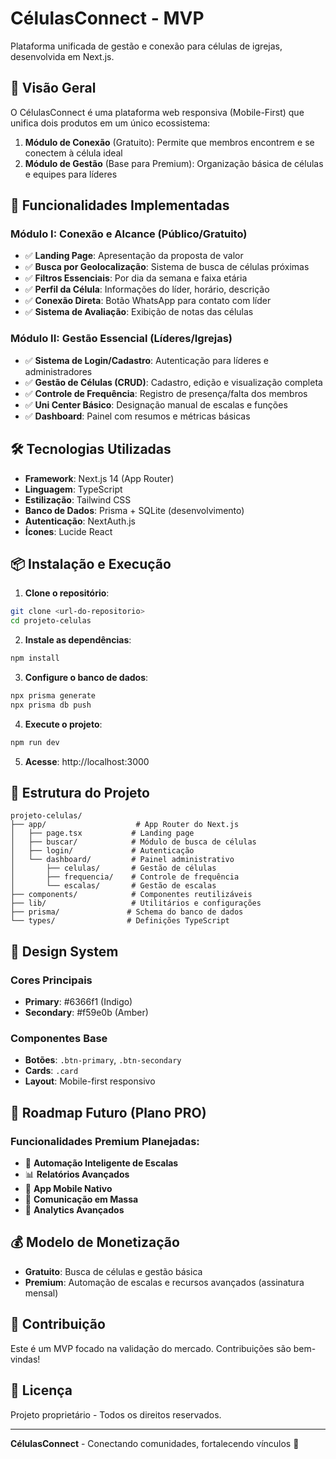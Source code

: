 # CélulasConnect - MVP

Plataforma unificada de gestão e conexão para células de igrejas, desenvolvida em Next.js.

## 🎯 Visão Geral

O CélulasConnect é uma plataforma web responsiva (Mobile-First) que unifica dois produtos em um único ecossistema:

1. **Módulo de Conexão** (Gratuito): Permite que membros encontrem e se conectem à célula ideal
2. **Módulo de Gestão** (Base para Premium): Organização básica de células e equipes para líderes

## 🚀 Funcionalidades Implementadas

### Módulo I: Conexão e Alcance (Público/Gratuito)

- ✅ **Landing Page**: Apresentação da proposta de valor
- ✅ **Busca por Geolocalização**: Sistema de busca de células próximas
- ✅ **Filtros Essenciais**: Por dia da semana e faixa etária
- ✅ **Perfil da Célula**: Informações do líder, horário, descrição
- ✅ **Conexão Direta**: Botão WhatsApp para contato com líder
- ✅ **Sistema de Avaliação**: Exibição de notas das células

### Módulo II: Gestão Essencial (Líderes/Igrejas)

- ✅ **Sistema de Login/Cadastro**: Autenticação para líderes e administradores
- ✅ **Gestão de Células (CRUD)**: Cadastro, edição e visualização completa
- ✅ **Controle de Frequência**: Registro de presença/falta dos membros
- ✅ **Uni Center Básico**: Designação manual de escalas e funções
- ✅ **Dashboard**: Painel com resumos e métricas básicas

## 🛠️ Tecnologias Utilizadas

- **Framework**: Next.js 14 (App Router)
- **Linguagem**: TypeScript
- **Estilização**: Tailwind CSS
- **Banco de Dados**: Prisma + SQLite (desenvolvimento)
- **Autenticação**: NextAuth.js
- **Ícones**: Lucide React

## 📦 Instalação e Execução

1. **Clone o repositório**:
```bash
git clone <url-do-repositorio>
cd projeto-celulas
```

2. **Instale as dependências**:
```bash
npm install
```

3. **Configure o banco de dados**:
```bash
npx prisma generate
npx prisma db push
```

4. **Execute o projeto**:
```bash
npm run dev
```

5. **Acesse**: http://localhost:3000

## 📱 Estrutura do Projeto

```
projeto-celulas/
├── app/                    # App Router do Next.js
│   ├── page.tsx           # Landing page
│   ├── buscar/            # Módulo de busca de células
│   ├── login/             # Autenticação
│   └── dashboard/         # Painel administrativo
│       ├── celulas/       # Gestão de células
│       ├── frequencia/    # Controle de frequência
│       └── escalas/       # Gestão de escalas
├── components/            # Componentes reutilizáveis
├── lib/                   # Utilitários e configurações
├── prisma/               # Schema do banco de dados
└── types/                # Definições TypeScript
```

## 🎨 Design System

### Cores Principais
- **Primary**: #6366f1 (Indigo)
- **Secondary**: #f59e0b (Amber)

### Componentes Base
- **Botões**: `.btn-primary`, `.btn-secondary`
- **Cards**: `.card`
- **Layout**: Mobile-first responsivo

## 🔮 Roadmap Futuro (Plano PRO)

### Funcionalidades Premium Planejadas:
- 🔄 **Automação Inteligente de Escalas**
- 📊 **Relatórios Avançados**
- 📱 **App Mobile Nativo**
- 💬 **Comunicação em Massa**
- 🎯 **Analytics Avançados**

## 💰 Modelo de Monetização

- **Gratuito**: Busca de células e gestão básica
- **Premium**: Automação de escalas e recursos avançados (assinatura mensal)

## 🤝 Contribuição

Este é um MVP focado na validação do mercado. Contribuições são bem-vindas!

## 📄 Licença

Projeto proprietário - Todos os direitos reservados.

---

**CélulasConnect** - Conectando comunidades, fortalecendo vínculos 🙏